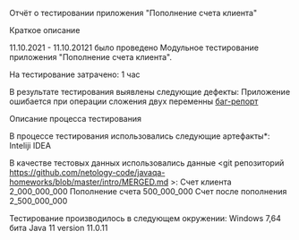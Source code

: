 Отчёт о тестировании приложения "Пополнение счета клиента"

Краткое описание

11.10.2021 - 11.10.20121 было проведено Модульное тестирование приложения "Пополнение счета клиента".

На тестирование затрачено: 1 час

В результате тестирования выявлены следующие дефекты:
Приложение ошибается при операции сложения двух переменны
[баг-репорт](https://github.com/Slobodchikovv/Java-1.1-v.2/issues/new)


Описание процесса тестирования

В процессе тестирования использовались следующие артефакты*:
Inteliji IDEA


В качестве тестовых данных использовались данные <git репозиторий https://github.com/netology-code/javaqa-homeworks/blob/master/intro/MERGED.md >:
Счет клиента 2_000_000_000
Пополнение счета 500_000_000
Счет после пополнения 2_500_000_000


Тестирование производилось в следующем окружении:
Windows 7,64 бита
Java 11 version 11.0.11
